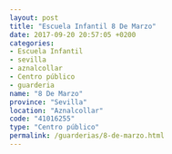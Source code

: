 ```yaml
---
layout: post
title: "Escuela Infantil 8 De Marzo"
date: 2017-09-20 20:57:05 +0200
categories:
- Escuela Infantil
- sevilla
- aznalcollar
- Centro público
- guarderia
name: "8 De Marzo"
province: "Sevilla"
location: "Aznalcollar"
code: "41016255"
type: "Centro público"
permalink: /guarderias/8-de-marzo.html
---
```

